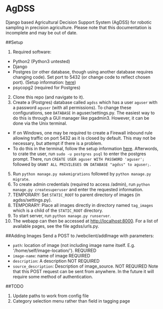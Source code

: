 # AgDSS
  Django based Agricultural Decision Support System (AgDSS) for robotic sampling in precision agriculture.
  Please note that this documentation is incomplete and may be out of date.


##Setup
1. Required software:
  * Python2 (Python3 untested)
  * Django
  * Postgres (or other database, though using another database requires changing code). Set port to 5432 (or change code to reflect chosen port). (Setup information: [here](https://help.ubuntu.com/community/PostgreSQL))
  * psycopg2 (required for Postgres)
2. Clone this repo (and navigate to it).
3. Create a (Postgres) database called `agdss` which has a user `aguser` with a password `aguser` (with all permissions). To change these configurations, see `DATABASE` in aguser/settings.py. The easiest way to do this is through a GUI manager like pgadmin3. However, it can be done via the Unix terminal.
  * If on Windows, one may be required to create a Firewall inbound rule allowing traffic on port 5432 as it is closed by default. This may not be necessary, but attempt if there is a problem. 
  * To do this in the terminal, follow the setup information [here](https://help.ubuntu.com/community/PostgreSQL). Afterwords, to crate the user, run `sudo -u postgres psql` to enter the postgres prompt. There, run `CREATE USER aguser WITH PASSWORD 'aguser';` followed by `GRANT ALL PRIVILEGES ON DATABASE "agdss" to aguser;`.
5. Run `python manage.py makemigrations` followed by `python manage.py migrate`.
6. To create admin credentials (required to access /admin), run `python manage.py createsuperuser` and enter the requested information.
7. TEMPORARY: Set `STATIC_ROOT` to parent directory of images (in agdss/settings.py).
8. TEMPORARY: Place all images directly in directory named `tag_images` which is a child of the `STATIC_ROOT` directory.
7. To start server, run `python manage.py runserver`.
8. The webapp can then be accessed at [http://localhost:8000](http://localhost:8000). For a list of available pages, see the file agdss/urls.py.


##Adding Images
Send a POST to /webclient/addImage with parameters:
  * `path`: location of image (not including image name itself. E.g. '/home/self/image-location/'). REQUIRED
  * `image-name`: name of image REQUIRED
  * `description`: A description NOT REQUIRED
  * `source_description`: Description of image_source. NOT REQUIRED
Note that this POST request can be sent from anywhere. In the future it will require some method of authentication.

##TODO
1. Update paths to work from config file
2. Category selection menu rather than field in tagging page
